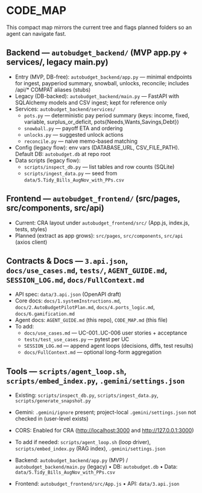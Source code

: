 # CODE_MAP

This compact map mirrors the current tree and flags planned folders so an agent can navigate fast.

## Backend — `autobudget_backend/` (MVP app.py + services/, legacy main.py)

- Entry (MVP, DB-free): `autobudget_backend/app.py` — minimal endpoints for ingest, payperiod summary, snowball, unlocks, reconcile; includes /api/\* COMPAT aliases (stubs)
- Legacy (DB-backed): `autobudget_backend/main.py` — FastAPI with SQLAlchemy models and CSV ingest; kept for reference only
- Services: `autobudget_backend/services/`
  - `pots.py` — deterministic pay period summary (keys: income, fixed, variable, surplus_or_deficit, pots{Needs,Wants,Savings,Debt})
  - `snowball.py` — payoff ETA and ordering
  - `unlocks.py` — suggested unlock actions
  - `reconcile.py` — naive memo-based matching
- Config (legacy flow): env vars (DATABASE_URL, CSV_FILE_PATH). Default DB: `autobudget.db` at repo root
- Data scripts (legacy flow):
  - `scripts/inspect_db.py` — list tables and row counts (SQLite)
  - `scripts/ingest_data.py` — seed from `data/5.Tidy_Bills_AugNov_with_PPs.csv`

## Frontend — `autobudget_frontend/` (src/pages, src/components, src/api)

- Current: CRA layout under `autobudget_frontend/src/` (App.js, index.js, tests, styles)
- Planned (extract as app grows): `src/pages`, `src/components`, `src/api` (axios client)

## Contracts & Docs — `3.api.json`, `docs/use_cases.md`, `tests/`, `AGENT_GUIDE.md`, `SESSION_LOG.md`, `docs/FullContext.md`

- API spec: `data/3.api.json` (OpenAPI draft)
- Core docs: `docs/1.systemInstructions.md`, `docs/2.AutoBudgetPilotPlan.md`, `docs/4.ports_logic.md`, `docs/6.gamification.md`
- Agent docs: `AGENT_GUIDE.md` (this repo), `CODE_MAP.md` (this file)
- To add:
  - `docs/use_cases.md` — UC-001..UC-006 user stories + acceptance
  - `tests/test_use_cases.py` — pytest per UC
  - `SESSION_LOG.md` — append agent loops (decisions, diffs, test results)
  - `docs/FullContext.md` — optional long-form aggregation

## Tools — `scripts/agent_loop.sh`, `scripts/embed_index.py`, `.gemini/settings.json`

- Existing: `scripts/inspect_db.py`, `scripts/ingest_data.py`, `scripts/generate_snapshot.py`
- Gemini: `.gemini/ignore` present; project-local `.gemini/settings.json` not checked in (user-level exists)
- CORS: Enabled for CRA (<http://localhost:3000> and <http://127.0.0.1:3000>)
- To add if needed: `scripts/agent_loop.sh` (loop driver), `scripts/embed_index.py` (RAG index), `.gemini/settings.json`

- Backend: `autobudget_backend/app.py` (MVP) / `autobudget_backend/main.py` (legacy) • DB: `autobudget.db` • Data: `data/5.Tidy_Bills_AugNov_with_PPs.csv`
- Frontend: `autobudget_frontend/src/App.js` • API: `data/3.api.json`
